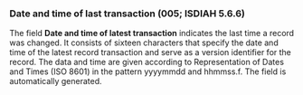 ### Date and time of last transaction (005; ISDIAH 5.6.6)

The field **Date and time of latest transaction** indicates the last time a record was changed. It consists of sixteen characters that specify the date and time of the latest record transaction and serve as a version identifier for the record. The data and time are given according to Representation of Dates and Times (ISO 8601) in the pattern yyyymmdd and hhmmss.f. The field is automatically generated.  
